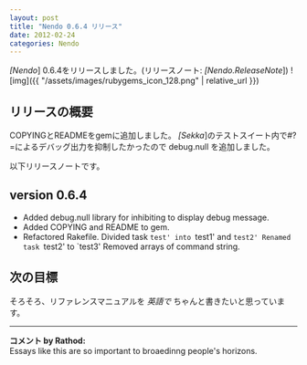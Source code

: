 ```yaml
---
layout: post
title: "Nendo 0.6.4 リリース"
date: 2012-02-24
categories: Nendo
---
```

*[Nendo*] 0.6.4をリリースしました。(リリースノート: *[Nendo.ReleaseNote*])
![img]({{ "/assets/images/rubygems_icon_128.png" | relative_url }})
## リリースの概要
COPYINGとREADMEをgemに追加しました。
*[Sekka*]のテストスイート内で#?=によるデバッグ出力を抑制したかったので debug.null を追加しました。

以下リリースノートです。
## version 0.6.4
- Added debug.null library for inhibiting to display debug message.
- Added COPYING and README to gem.
- Refactored Rakefile.
    Divided task `test' into `test1' and `test2'
    Renamed task `test2' to `test3'
    Removed arrays of command string.

## 次の目標
そろそろ、リファレンスマニュアルを *英語で* ちゃんと書きたいと思っています。



---

**コメント by Rathod:**  
Essays like this are so important to broaedinng people's horizons.
